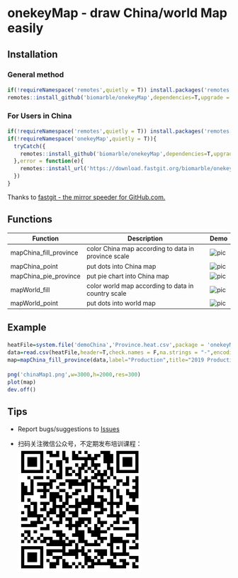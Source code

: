 # onekeyMap - draw China/world Map easily


## Installation

### General method

```R
if(!requireNamespace('remotes',quietly = T)) install.packages('remotes',update=F)
remotes::install_github('biomarble/onekeyMap',dependencies=T,upgrade = F)
```

### For Users in China

```R
if(!requireNamespace('remotes',quietly = T)) install.packages('remotes',update=F)
if(!requireNamespace('onekeyMap',quietly = T)){
  tryCatch({
    remotes::install_github('biomarble/onekeyMap',dependencies=T,upgrade = F)
  },error = function(e){
    remotes::install_url('https://download.fastgit.org/biomarble/onekeyMap/archive/main.zip',dependencies = T,upgrade = F) 
  })
}
```

Thanks to [fastgit - the mirror speeder for GitHub.com.](https://fastgit.org/)

## Functions



|Function| Description | Demo |
|-|-| -|
|mapChina_fill_province| color China map according to data in province scale | <img src="https://blog.ugeneyun.cn/assets/Rpackage/chinaMap1.png" alt="pic" width=300 /> |
|mapChina_point| put dots into China map |  <img src="https://blog.ugeneyun.cn/assets/Rpackage/chinaMap4.png" alt="pic" width=300 /> |
|mapChina_pie_province| put pie chart into China map | <img src="https://blog.ugeneyun.cn/assets/Rpackage/chinaMap5.png" alt="pic" width=300 /> |
|mapWorld_fill| color world map according to data in country scale |  <img src="https://blog.ugeneyun.cn/assets/Rpackage/worldMap1.png" alt="pic" width=300 />|
|mapWorld_point| put dots into world map |  <img src="https://blog.ugeneyun.cn/assets/Rpackage/worldMap2.png" alt="pic" width=300 /> |

## Example

```R
heatFile=system.file('demoChina','Province.heat.csv',package = 'onekeyMap')
data=read.csv(heatFile,header=T,check.names = F,na.strings = "-",encoding = 'UTF-8')
map=mapChina_fill_province(data,label="Production",title="2019 Productions of Cotton",colorTrans="log10")

png('chinaMap1.png',w=3000,h=2000,res=300)
plot(map)
dev.off()
```


## Tips

- Report bugs/suggestions to [Issues](https://github.com/biomarble/onekeyMap/issues)

- 扫码关注微信公众号，不定期发布培训课程：<br>
![qrcode.png](https://raw.githubusercontent.com/biomarble/PlantNGSTools/main/qrcode.png)
